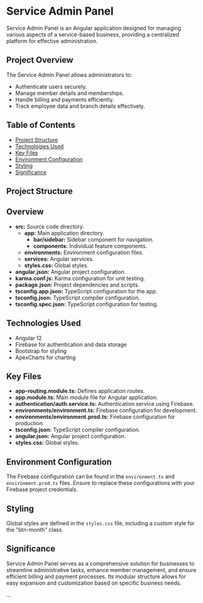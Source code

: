 
# Service Admin Panel

Service Admin Panel is an Angular application designed for managing various aspects of a service-based business, providing a centralized platform for effective administration.

## Project Overview

The Service Admin Panel allows administrators to:

- Authenticate users securely.
- Manage member details and memberships.
- Handle billing and payments efficiently.
- Track employee data and branch details effectively.

## Table of Contents

- [Project Structure](#project-structure)
- [Technologies Used](#technologies-used)
- [Key Files](#key-files)
- [Environment Configuration](#environment-configuration)
- [Styling](#styling)
- [Significance](#significance)

## Project Structure


## Overview

- **src:** Source code directory.
  - **app:** Main application directory.
    - **bar/sidebar:** Sidebar component for navigation.
    - **components:** Individual feature components.
  - **environments:** Environment configuration files.
  - **services:** Angular services.
  - **styles.css:** Global styles.
- **angular.json:** Angular project configuration.
- **karma.conf.js:** Karma configuration for unit testing.
- **package.json:** Project dependencies and scripts.
- **tsconfig.app.json:** TypeScript configuration for the app.
- **tsconfig.json:** TypeScript compiler configuration.
- **tsconfig.spec.json:** TypeScript configuration for testing.

## Technologies Used

- Angular 12
- Firebase for authentication and data storage
- Bootstrap for styling
- ApexCharts for charting

## Key Files

- **app-routing.module.ts:** Defines application routes.
- **app.module.ts:** Main module file for Angular application.
- **authentication/auth.service.ts:** Authentication service using Firebase.
- **environments/environment.ts:** Firebase configuration for development.
- **environments/environment.prod.ts:** Firebase configuration for production.
- **tsconfig.json:** TypeScript compiler configuration.
- **angular.json:** Angular project configuration.
- **styles.css:** Global styles.

## Environment Configuration

The Firebase configuration can be found in the `environment.ts` and `environment.prod.ts` files. Ensure to replace these configurations with your Firebase project credentials.

## Styling

Global styles are defined in the `styles.css` file, including a custom style for the "btn-month" class.

## Significance

Service Admin Panel serves as a comprehensive solution for businesses to streamline administrative tasks, enhance member management, and ensure efficient billing and payment processes. Its modular structure allows for easy expansion and customization based on specific business needs.


...


